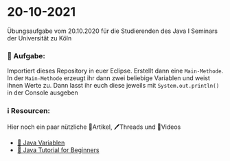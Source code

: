 # 20-10-2021

Übungsaufgabe vom 20.10.2020 für die Studierenden des Java I Seminars der Universität zu Köln


### 📝 Aufgabe:

Importiert dieses Repository in euer Eclipse. Erstellt dann eine ```Main-Methode```. 
In der ```Main-Methode``` erzeugt ihr dann zwei beliebige Variablen und weist ihnen Werte zu.
Dann lasst ihr euch diese jeweils mit ```System.out.println()``` in der Console ausgeben


### ℹ️ Resourcen:
Hier noch ein paar nützliche 📃Artikel, 🖊️Threads und 🎥Videos


- [📃 Java Variablen ](https://javabeginners.de/Grundlagen/Variablen.php)
- [🎥 Java Tutorial for Beginners ](https://www.youtube.com/watch?v=eIrMbAQSU34&t=1076s&ab_channel=ProgrammingwithMosh)
